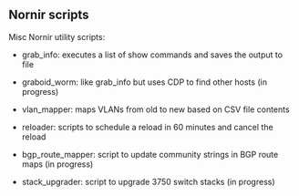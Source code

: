 ## Nornir scripts

Misc Nornir utility scripts:

* grab_info: executes a list of show commands and saves the output to file

* graboid_worm: like grab_info but uses CDP to find other hosts (in progress)

* vlan_mapper: maps VLANs from old to new based on CSV file contents

* reloader: scripts to schedule a reload in 60 minutes and cancel the reload

* bgp_route_mapper: script to update community strings in BGP route maps (in progress)

* stack_upgrader: script to upgrade 3750 switch stacks (in progress)
